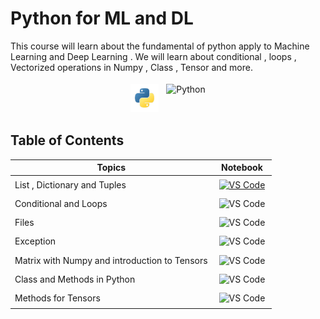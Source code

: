 # Python for ML and DL

This course will learn about the fundamental of python apply to Machine Learning and Deep Learning . We will learn about  conditional , loops , Vectorized operations in Numpy , Class , Tensor and more. 

<p align="center">
<img src="https://raw.githubusercontent.com/github/explore/80688e429a7d4ef2fca1e82350fe8e3517d3494d/topics/python/python.png" alt="Python" height="45em" style="vertical-align:top; margin:4px">

<img src="https://www.vectorlogo.zone/logos/numpy/numpy-icon.svg" alt="Python" height="40em" style="vertical-align:top; margin:4px">
</p>

## Table of Contents

 Topics | Notebook 
--|--
List  ,  Dictionary and Tuples  | <a href="https://colab.research.google.com/github/alexliqu09/Python_for_ML_and_DL/blob/main/Notebooks/Class1.ipynb" ><img src="https://www.vectorlogo.zone/logos/jupyter/jupyter-icon.svg" alt="VS Code" height="40" style="vertical-align:top; margin:4px">
 Conditional and Loops | <img src="https://www.vectorlogo.zone/logos/jupyter/jupyter-icon.svg" alt="VS Code" height="40" style="vertical-align:top; margin:4px">
Files |  <img src="https://www.vectorlogo.zone/logos/jupyter/jupyter-icon.svg" alt="VS Code" height="40" style="vertical-align:top; margin:4px">
Exception |  <img src="https://www.vectorlogo.zone/logos/jupyter/jupyter-icon.svg" alt="VS Code" height="40" style="vertical-align:top; margin:4px">
Matrix with Numpy and introduction to Tensors |  <img src="https://www.vectorlogo.zone/logos/jupyter/jupyter-icon.svg" alt="VS Code" height="40" style="vertical-align:top; margin:4px">
Class and Methods in Python | <img src="https://www.vectorlogo.zone/logos/jupyter/jupyter-icon.svg" alt="VS Code" height="40" style="vertical-align:top; margin:4px">
Methods for Tensors | <img src="https://www.vectorlogo.zone/logos/jupyter/jupyter-icon.svg" alt="VS Code" height="40" style="vertical-align:top; margin:4px">
